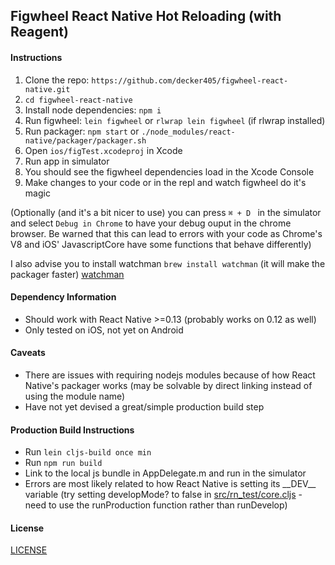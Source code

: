 ## Figwheel React Native Hot Reloading (with Reagent)
#### Instructions

1. Clone the repo: `https://github.com/decker405/figwheel-react-native.git`
2. `cd figwheel-react-native`
3. Install node dependencies: `npm i`
4. Run figwheel: `lein figwheel` or `rlwrap lein figwheel` (if rlwrap installed)
5. Run packager: `npm start` or `./node_modules/react-native/packager/packager.sh`
6. Open `ios/figTest.xcodeproj` in Xcode
7. Run app in simulator
8. You should see the figwheel dependencies load in the Xcode Console
9. Make changes to your code or in the repl and watch figwheel do it's magic

(Optionally (and it's a bit nicer to use) you can press `⌘ + D ` in the simulator and select `Debug in Chrome` to have your debug ouput in the chrome browser. Be warned that this can lead to errors with your code as Chrome's V8 and iOS' JavascriptCore have some functions that behave differently)

I also advise you to install watchman `brew install watchman` (it will make the packager faster)
[watchman](https://facebook.github.io/watchman/)

#### Dependency Information

- Should work with React Native >=0.13 (probably works on 0.12 as well)
- Only tested on iOS, not yet on Android

#### Caveats

- There are issues with requiring nodejs modules because of how React Native's packager works
  (may be solvable by direct linking instead of using the module name)
- Have not yet devised a great/simple production build step

#### Production Build Instructions

- Run `lein cljs-build once min`
- Run `npm run build`
- Link to the local js bundle in AppDelegate.m and run in the simulator
- Errors are most likely related to how React Native is setting its \_\_DEV\_\_ variable
  (try setting developMode? to false in [src/rn_test/core.cljs](https://github.com/decker405/figwheel-react-native/blob/inSimulatorReload/src/rn_test/core.cljs#L6-L8) - need to use the runProduction function rather than runDevelop)

#### License
[LICENSE](/LICENSE)





